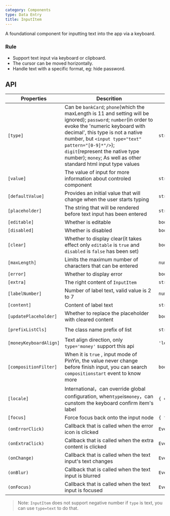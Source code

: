 ```yaml
---
category: Components
type: Data Entry
title: InputItem
---
```


A foundational component for inputting text into the app via a keyboard.

### Rule
- Support text input via keyboard or clipboard.
- The cursor can be moved horizontally.
- Handle text with a specific format, eg: hide password.


## API

Properties | Descrition | Type | Default
-----------|------------|------|--------
| `[type]` | Can be `bankCard`; `phone`(which the maxLength is 11 and setting will be ignored); `password`; `number`(in order to evoke the 'numeric keyboard with decimal', this type is not a native number, but `<input type="text" pattern="[0-9]*"/>`); `digit`(represent the native type number); `money`; As well as other standard html input type values | `string` | `'text'` |
| `[value]` | The value of input for more information about controled component | `string` | - |
| `[defaultValue]` | Provides an initial value that will change when the user starts typing | `string` | - |
| `[placeholder]` | The string that will be rendered before text input has been entered | `string` | - |
| `[editable]` | Whether is editable | `boolean` | `true` |
| `[disabled]` | Whether is disabled | `boolean` | `false` |
| `[clear]` | Whether to display clear(it takes effect only `editable` is `true` and `disabled` is `false` has been set) | `boolean` | `false` |
| `[maxLength]` | Limits the maximum number of characters that can be entered | `number` | - |
| `[error]` | Whether to display error | `boolean` | `false` |
| `[extra]` | The right content of `InputItem` | `string \| TemplateRef` | - |
| `[labelNumber]` | Number of label text, valid value is 2 to 7 | `number` | `5` |
| `[content]` | Content of label text | `string \| TemplateRef` | - |
| `[updatePlaceholder]` | Whether to replace the placeholder with cleared content | `boolean` | `false` |
| `[prefixListCls]` | The class name prefix of list | `string` | `'am-list'` |
| `[moneyKeyboardAlign]` | Text align direction, only `type='money'` support this api | `'left' \| 'right'` | `'right'` |
| `[compositionFilter]` | When it is `true` , input mode of PinYin, the value never change before finish input, you can search `compositionstart` event to know more | `boolean` | `true` |
| `[locale]` | International，can override global configuration,  when`type`is`money`，can cunstom the keyboard confirm item's label | `{ confirmLabel }` | - |
| `[focus]` | Force focus back onto the input node | `{ focus: true }` | - |
| `(onErrorClick)` | Callback that is called when the error icon is clicked | `EventEmitter<object>` | - |
| `(onExtraClick)` | Callback that is called when the extra content is clicked | `EventEmitter<object>` | - |
| `(onChange)` | Callback that is called when the text input's text changes | `EventEmitter<string>` | - |
| `(onBlur)` | Callback that is called when the text input is blurred | `EventEmitter<string>` | - |
| `(onFocus)` | Callback that is called when the text input is focused | `EventEmitter<string>` | - |

> Note: `InputItem` does not support negative number if `type` is text, you can use `type=text` to do that.
